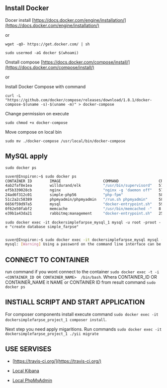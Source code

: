 Install Docker
--------------

Docer install [https://docs.docker.com/engine/installation/](https://docs.docker.com/engine/installation/)

or 

`wget -qO- https://get.docker.com/ | sh`

`sudo usermod -aG docker $(whoami)`

Onstall compose [https://docs.docker.com/compose/install/](https://docs.docker.com/compose/install/)

or

Install Docker Compose with command 

`curl -L "https://github.com/docker/compose/releases/download/1.8.1/docker-compose-$(uname -s)-$(uname -m)" > docker-compose`


Change permission on execute

`sudo chmod +x docker-compose`

Move compose on local bin

`sudo mv ./docker-compose /usr/local/bin/docker-compose`


MySQL apply
-----------

`sudo docker ps`

``` bash
suver@Inspiron:~$ sudo docker ps
CONTAINER ID        IMAGE                   COMMAND                  CREATED             STATUS              PORTS                                                                     NAMES
4ab2faf8e1ea        willdurand/elk          "/usr/bin/supervisord"   57 seconds ago      Up 55 seconds       0.0.0.0:81->80/tcp                                                        simple_elasticsearch
ef5b339028cb        nginx                   "nginx -g 'daemon off"   57 seconds ago      Up 56 seconds       0.0.0.0:80->80/tcp, 0.0.0.0:443->443/tcp                                  simple_nginx
24ad6f312c01        simple-php56            "php-fpm"                58 seconds ago      Up 57 seconds       9000/tcp, 18999/tcp                                                       simple_php
51c2a2c58389        phpmyadmin/phpmyadmin   "/run.sh phpmyadmin"     58 seconds ago      Up 57 seconds       80/tcp                                                                    simple_phpmyadmin
6656f59d97a5        mysql                   "docker-entrypoint.sh"   59 seconds ago      Up 58 seconds       0.0.0.0:3306->3306/tcp                                                    simple_mysql
0f62e50fabf2        memcache                "/usr/bin/memcached -"   8 minutes ago       Up About a minute   0.0.0.0:11211->11211/tcp                                                  simple_memcache
e39b1a43da21        rabbitmq:management     "docker-entrypoint.sh"   25 minutes ago      Up About a minute   4369/tcp, 5671-5672/tcp, 15671/tcp, 25672/tcp, 0.0.0.0:15672->15672/tcp   simple_rabbitmq

```


`sudo docker exec -it dockersimplefarpse_mysql_1 mysql -u root -proot -e "create database simple_farpse"`

```bash

suver@Inspiron:~$ sudo docker exec -it dockersimplefarpse_mysql mysql -u root -proot -e "create database simple_farpse"
mysql: [Warning] Using a password on the command line interface can be insecure.

```



CONNECT TO CONTAINER
--------------------

run command if you wont connect to the container `sudo docker exec -t -i <CONTAINER_ID OR CONTAINER_NAME>  /bin/bash`. 
Whera CONTAINER_ID OR CONTAINER_NAME it NAME or CONTAINER ID from result command `sudo docker ps`



INSTIALL SCRIPT AND START APPLICATION
-------------------------------------

For composer components install execute command `sudo docker exec -it dockersimplefarpse_project_1 composer install`.
 
Next step you need apply migaritions. Run commands `sudo docker exec -it dockersimplefarpse_project_1 ./yii migrate`


USE SERVISES
------------

* [https://travis-ci.org/](https://travis-ci.org/)

* [Local Kibana](http://localhost:81/)

* [Local PhpMyAdmin](http://phpmyadmin.dev/)
